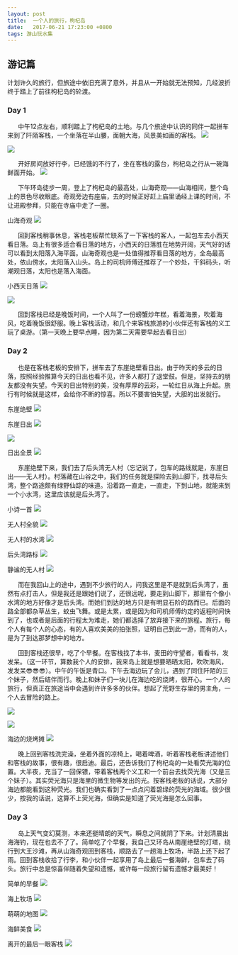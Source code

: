 ```yaml
---
layout: post
title:  一个人的旅行，枸杞岛
date:   2017-06-21 17:23:00 +0800
tags: 游山玩水集
---
```


## 游记篇

计划许久的旅行，但旅途中依旧充满了意外，并且从一开始就无法预知，几经波折终于踏上了前往枸杞岛的轮渡。

### Day 1

&nbsp;&nbsp;&nbsp;&nbsp;&nbsp;&nbsp;中午12点左右，顺利踏上了枸杞岛的土地。与几个旅途中认识的同伴一起拼车来到了阡陌客栈，一个坐落在半山腰，面朝大海，风景美如画的客栈。
![](/assets/images/2017/枸杞岛Day1-1.jpg)

![](/assets/images/2017/枸杞岛Day1-2.jpg)

&nbsp;&nbsp;&nbsp;&nbsp;&nbsp;&nbsp;开好房间放好行李，已经饿的不行了，坐在客栈的露台，枸杞岛之行从一碗海鲜面开始。
![](/assets/images/2017/枸杞岛Day1-3.jpg)

&nbsp;&nbsp;&nbsp;&nbsp;&nbsp;&nbsp;下午环岛徒步一周，登上了枸杞岛的最高处，山海奇观——山海相间，整个岛上的景色尽收眼底。奇观旁边有座庙，去的时候正好赶上庙里诵经上课的时间，不让进殿参拜，只能在寺庙中走了一圈。

山海奇观
![](/assets/images/2017/枸杞岛Day1-4.jpg)

&nbsp;&nbsp;&nbsp;&nbsp;&nbsp;&nbsp;回到客栈稍事休息，客栈老板帮忙联系了一下客栈的客人，一起包车去小西天看日落。岛上有很多适合看日落的地方，小西天的日落胜在地势开阔，天气好的话可以看到太阳落入海平面。山海奇观也是一处值得推荐看日落的地方，全岛最高处，依山傍水，太阳落入山头。岛上的司机师傅还推荐了一个妙处，干斜码头，听潮观日落，太阳也是落入海面。

小西天日落
![](/assets/images/2017/枸杞岛Day1-5.jpg)

![](/assets/images/2017/枸杞岛Day1-6.jpg)

&nbsp;&nbsp;&nbsp;&nbsp;&nbsp;&nbsp;回到客栈已经是晚饭时间，一个人叫了一份螃蟹炒年糕，看着海景，吹着海风，吃着晚饭很舒服。晚上客栈活动，和几个来客栈旅游的小伙伴还有客栈的义工玩了桌游。（第一天晚上要早点睡，因为第二天需要早起去看日出）


### Day 2

&nbsp;&nbsp;&nbsp;&nbsp;&nbsp;&nbsp;也是在客栈老板的安排下，拼车去了东崖绝壁看日出。由于昨天的多云的日落，按照经验推算今天的日出也看不见，许多人都打了退堂鼓。但是，坚持去的朋友都没有失望。今天的日出特别的美，没有厚厚的云彩，一轮红日从海上升起。旅行有时候就是这样，会给你不断的惊喜。所以不要害怕失望，大胆的出发就行。

东崖绝壁
![](/assets/images/2017/枸杞岛Day2-1.jpg)

东崖日出
![](/assets/images/2017/枸杞岛Day2-2.jpg)

![](/assets/images/2017/枸杞岛Day2-3.jpg)

日出全景
![](/assets/images/2017/枸杞岛Day2-4.jpg)

&nbsp;&nbsp;&nbsp;&nbsp;&nbsp;&nbsp;东崖绝壁下来，我们去了后头湾无人村（忘记说了，包车的路线就是，东崖日出——无人村）。村落藏在山谷之中，我们的任务就是探险去到山脚下，找寻后头湾，整个路途颇有绿野仙踪的味道。沿着路一直走，一直走，下到山地，就能来到一个小水湾，这里应该就是后头湾了。

小诗一首
![](/assets/images/2017/枸杞岛Day2-5.jpg)

无人村全貌
![](/assets/images/2017/枸杞岛Day2-6.jpg)

无人村的水湾
![](/assets/images/2017/枸杞岛Day2-8.jpg)

后头湾路标
![](/assets/images/2017/枸杞岛Day2-9.jpg)

静谧的无人村
![](/assets/images/2017/枸杞岛Day2-10.jpg)

&nbsp;&nbsp;&nbsp;&nbsp;&nbsp;&nbsp;而在我回山上的途中，遇到不少旅行的人，问我这里是不是就到后头湾了，虽然有点打击人，但是我还是跟她们说了，还很远呢，要走到山脚下，那里有个像小水湾的地方好像才是后头湾。而她们到达的地方只是有明显石阶的路而已。后面的路全部都杂草丛生，蚊虫飞舞。或是太累，或是因为和司机师傅约定的返程时间快到了，也或者是后面的行程太为难走，她们都选择了放弃接下来的旅程。旅行，每个人有每个人的心态，有的人喜欢美美的拍张照，证明自己到此一游，而有的人，是为了到达那梦想中的地方。



&nbsp;&nbsp;&nbsp;&nbsp;&nbsp;&nbsp;回到客栈还很早，吃了个早餐。在客栈找了本书，麦田的守望者，看看书，发发呆。（这一环节，算数我个人的安排，我来岛上就是想要晒晒太阳，吹吹海风，发发呆😎😎😎）。中午的午饭是青口。下午去海边玩了会儿，遇到了同住阡陌的三个妹子，然后结伴而行。晚上和妹子们一块儿在海边吃的烧烤，很开心。一个人的旅行，但真正在旅途当中会遇到许许多多的伙伴。想起了荒野生存里的男主角，一个人去冒险的路上。

![](/assets/images/2017/枸杞岛Day2-12.jpg)

![](/assets/images/2017/枸杞岛Day2-13.jpg)

海边的烧烤摊
![](/assets/images/2017/枸杞岛Day3-4.jpg)

&nbsp;&nbsp;&nbsp;&nbsp;&nbsp;&nbsp;晚上回到客栈洗完澡，坐着外面的凉椅上，喝着啤酒，听着客栈老板讲述他们和客栈的故事，很有趣，很启迪。最后，还告诉我们了枸杞岛的一处看荧光海的位置。大半夜，充当了一回保镖，带着客栈两个义工和一个前台去找荧光海（又是三个妹子）。其实荧光海只是海里的微生物等发出的光。按客栈老板的话说，大部分海边都能看到这种荧光。我们也确实看到了一点点闪着碧绿的荧光的海域。很少很少，按我的话说，这算不上荧光海，但确实是知道了荧光海是怎么回事。

### Day 3

&nbsp;&nbsp;&nbsp;&nbsp;&nbsp;&nbsp;岛上天气变幻莫测，本来还挺晴朗的天气，瞬息之间就阴了下来。计划清晨出海海钓，现在也去不了了。简单吃了个早餐，我自己又环岛从南崖绝壁的灯塔，绕行到大王沙滩，再从山海奇观回到客栈，顺路去了一趟海上牧场，半路上还下起了雨。回到客栈收拾了行李，和小伙伴一起享用了岛上最后一餐海鲜，包车去了码头。旅行中总是惊喜伴随着失望和遗憾，或许每一段旅行留有遗憾才最美好！

简单的早餐
![](/assets/images/2017/枸杞岛Day3-1.jpg)

海上牧场
![](/assets/images/2017/枸杞岛Day3-2.jpg)

萌萌的地图
![](/assets/images/2017/枸杞岛Day3-6.jpg)

海鲜美食
![](/assets/images/2017/枸杞岛Day3-7.jpg)

离开的最后一眼客栈
![](/assets/images/2017/枸杞岛Day3-8.jpg)


